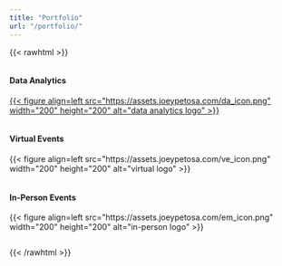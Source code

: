 ```yaml
---
title: "Portfolio"
url: "/portfolio/"
---
```



{{< rawhtml >}}
<div class="row">
  <div class="column">
    <div class="card">
      <h4>Data Analytics</h4>
      <a href="https://joeypetosa.github.io/bellabeat_cs/">{{< figure align=left src="https://assets.joeypetosa.com/da_icon.png" width="200" height="200" alt="data analytics logo" >}}</a>
      <p> </p>
    </div>
  </div>
  
  <div class="column">
    <div class="card">
      <h4>Virtual Events</h4>
      {{< figure align=left src="https://assets.joeypetosa.com/ve_icon.png" width="200" height="200" alt="virtual logo" >}}
      <p> </p>
    </div>
  </div>
  
  <div class="column">
    <div class="card">
      <h4>In-Person Events</h4>
      {{< figure align=left src="https://assets.joeypetosa.com/em_icon.png" width="200" height="200" alt="in-person logo" >}}
      <p> </p>
    </div>
  </div>
</div>

{{< /rawhtml >}}


